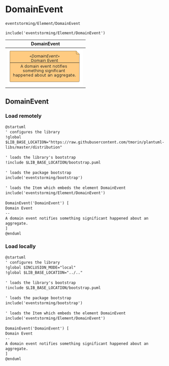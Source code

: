 # DomainEvent

```text
eventstorming/Element/DomainEvent
```

```text
include('eventstorming/Element/DomainEvent')
```

|                                    DomainEvent                                     |
|:----------------------------------------------------------------------------------:|
| ![illustration for DomainEvent](../../eventstorming/Element/DomainEvent.Local.png) |

## DomainEvent

### Load remotely

```plantuml
@startuml
' configures the library
!global $LIB_BASE_LOCATION="https://raw.githubusercontent.com/tmorin/plantuml-libs/master/distribution"

' loads the library's bootstrap
!include $LIB_BASE_LOCATION/bootstrap.puml

' loads the package bootstrap
include('eventstorming/bootstrap')

' loads the Item which embeds the element DomainEvent
include('eventstorming/Element/DomainEvent')

DomainEvent('DomainEvent') [
Domain Event
--
A domain event notifies something significant happened about an aggregate.
]
@enduml
```

### Load locally

```plantuml
@startuml
' configures the library
!global $INCLUSION_MODE="local"
!global $LIB_BASE_LOCATION="../.."

' loads the library's bootstrap
!include $LIB_BASE_LOCATION/bootstrap.puml

' loads the package bootstrap
include('eventstorming/bootstrap')

' loads the Item which embeds the element DomainEvent
include('eventstorming/Element/DomainEvent')

DomainEvent('DomainEvent') [
Domain Event
--
A domain event notifies something significant happened about an aggregate.
]
@enduml
```

